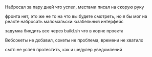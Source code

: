 Набросал за пару дней что успел, местами писал на скорую руку

фронта нет, это же не то на что вы будете смотреть, но я бы мог на реакте набросать маломальски юзабельный интерфейс

задумка билдить все через build.sh что в корне проєкта

Вєбсокеты не добавил, сокеты не проблема, времени не хватило

смтп не успел протестить, как и шедулер уведомлений